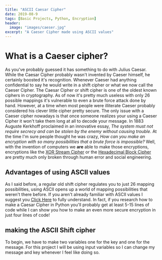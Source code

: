 ```yaml
---
title: "ASCII Caesar Cipher"
date: 2019-08-9
tags: [Basic Projects, Python, Encryption]
header:
  image: "images/caeser.jpg"
excerpt: "A Caeser Cipher made using ASCII values"
---
```


# What is a Caeser cipher?
As you've probably guessed it has something to do with Julius Caesar. While the Caesar Cipher probably wasn't invented by Caeser himself, he certainly boosted it's recognition. Whenever Caeser had anything confidential to say he would write in a shift cipher or what we now call the Caeser Cipher. The Caesar Cipher or shift cipher is one of the oldest known ciphers in cryptography. As of now it's pretty much useless with only 26 possible mappings it's vulnerable to even a brute force attack done by hand. However, at a time when most people were illiterate Caeser probably considered his clever little cipher pretty secure. The only issue with a Caeser cipher nowadays is that once someone realizes your using a Caeser Cipher it won't take them long at all to decode your message. In 1883 Auguste Kerkhoff proclaimed in an innovative essay, *The system must not require secrecy and can be stolen by the enemy without causing trouble*. At the time I'm sure people thought he was crazy, *How can you make an encryption with so many possibilities that a brute force is impossible?* Well, with the invention of computers we **are** able to make those encryptions, encryptions like the [XOR Stream Cipher](https://patchyst.github.io/XORstream/) or the [Hexadecimal Block Cipher](https://patchyst.github.io/BlockCipher/) are pretty much only broken through human error and social engineering.

## Advantages of using ASCII values
As I said before, a regular old shift cipher regulates you to just 26 mapping possibilities, using ASCII opens up a world of mapping possibilities that weren't there before. If you aren't already familiar with ASCII values I suggest you [Click Here](https://patchyst.github.io/indexASCII/) to fully understand. In fact, if you research how to make a Caesar Cipher in Python you'll probably get at least 5-15 lines of code while I can show you how to make an even more secure encryption in just four lines of code!

## making the ASCII Shift cipher
To begin, we have to make two variables one for the key and one for the message. For this project I will be using input variables so I can change my message and key whenever I feel like doing so.
